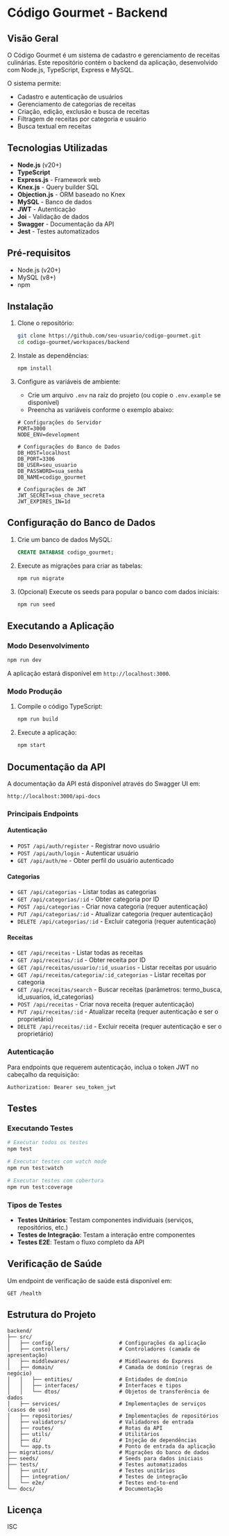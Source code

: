 # Código Gourmet - Backend

## Visão Geral

O Código Gourmet é um sistema de cadastro e gerenciamento de receitas culinárias. Este repositório contém o backend da aplicação, desenvolvido com Node.js, TypeScript, Express e MySQL.

O sistema permite:
- Cadastro e autenticação de usuários
- Gerenciamento de categorias de receitas
- Criação, edição, exclusão e busca de receitas
- Filtragem de receitas por categoria e usuário
- Busca textual em receitas

## Tecnologias Utilizadas

- **Node.js** (v20+)
- **TypeScript**
- **Express.js** - Framework web
- **Knex.js** - Query builder SQL
- **Objection.js** - ORM baseado no Knex
- **MySQL** - Banco de dados
- **JWT** - Autenticação
- **Joi** - Validação de dados
- **Swagger** - Documentação da API
- **Jest** - Testes automatizados

## Pré-requisitos

- Node.js (v20+)
- MySQL (v8+)
- npm

## Instalação

1. Clone o repositório:
   ```bash
   git clone https://github.com/seu-usuario/codigo-gourmet.git
   cd codigo-gourmet/workspaces/backend
   ```

2. Instale as dependências:
   ```bash
   npm install
   ```

3. Configure as variáveis de ambiente:
   - Crie um arquivo `.env` na raiz do projeto (ou copie o `.env.example` se disponível)
   - Preencha as variáveis conforme o exemplo abaixo:

   ```
   # Configurações do Servidor
   PORT=3000
   NODE_ENV=development

   # Configurações do Banco de Dados
   DB_HOST=localhost
   DB_PORT=3306
   DB_USER=seu_usuario
   DB_PASSWORD=sua_senha
   DB_NAME=codigo_gourmet

   # Configurações de JWT
   JWT_SECRET=sua_chave_secreta
   JWT_EXPIRES_IN=1d
   ```

## Configuração do Banco de Dados

1. Crie um banco de dados MySQL:
   ```sql
   CREATE DATABASE codigo_gourmet;
   ```

2. Execute as migrações para criar as tabelas:
   ```bash
   npm run migrate
   ```

3. (Opcional) Execute os seeds para popular o banco com dados iniciais:
   ```bash
   npm run seed
   ```

## Executando a Aplicação

### Modo Desenvolvimento

```bash
npm run dev
```

A aplicação estará disponível em `http://localhost:3000`.

### Modo Produção

1. Compile o código TypeScript:
   ```bash
   npm run build
   ```

2. Execute a aplicação:
   ```bash
   npm start
   ```

## Documentação da API

A documentação da API está disponível através do Swagger UI em:

```
http://localhost:3000/api-docs
```

### Principais Endpoints

#### Autenticação

- `POST /api/auth/register` - Registrar novo usuário
- `POST /api/auth/login` - Autenticar usuário
- `GET /api/auth/me` - Obter perfil do usuário autenticado

#### Categorias

- `GET /api/categorias` - Listar todas as categorias
- `GET /api/categorias/:id` - Obter categoria por ID
- `POST /api/categorias` - Criar nova categoria (requer autenticação)
- `PUT /api/categorias/:id` - Atualizar categoria (requer autenticação)
- `DELETE /api/categorias/:id` - Excluir categoria (requer autenticação)

#### Receitas

- `GET /api/receitas` - Listar todas as receitas
- `GET /api/receitas/:id` - Obter receita por ID
- `GET /api/receitas/usuario/:id_usuarios` - Listar receitas por usuário
- `GET /api/receitas/categoria/:id_categorias` - Listar receitas por categoria
- `GET /api/receitas/search` - Buscar receitas (parâmetros: termo_busca, id_usuarios, id_categorias)
- `POST /api/receitas` - Criar nova receita (requer autenticação)
- `PUT /api/receitas/:id` - Atualizar receita (requer autenticação e ser o proprietário)
- `DELETE /api/receitas/:id` - Excluir receita (requer autenticação e ser o proprietário)

### Autenticação

Para endpoints que requerem autenticação, inclua o token JWT no cabeçalho da requisição:

```
Authorization: Bearer seu_token_jwt
```

## Testes

### Executando Testes

```bash
# Executar todos os testes
npm test

# Executar testes com watch mode
npm run test:watch

# Executar testes com cobertura
npm run test:coverage
```

### Tipos de Testes

- **Testes Unitários**: Testam componentes individuais (serviços, repositórios, etc.)
- **Testes de Integração**: Testam a interação entre componentes
- **Testes E2E**: Testam o fluxo completo da API

## Verificação de Saúde

Um endpoint de verificação de saúde está disponível em:

```
GET /health
```

## Estrutura do Projeto

```
backend/
├── src/
│   ├── config/                     # Configurações da aplicação
│   ├── controllers/                # Controladores (camada de apresentação)
│   ├── middlewares/                # Middlewares do Express
│   ├── domain/                     # Camada de domínio (regras de negócio)
│   │   ├── entities/               # Entidades de domínio
│   │   ├── interfaces/             # Interfaces e tipos
│   │   └── dtos/                   # Objetos de transferência de dados
│   ├── services/                   # Implementações de serviços (casos de uso)
│   ├── repositories/               # Implementações de repositórios
│   ├── validators/                 # Validadores de entrada
│   ├── routes/                     # Rotas da API
│   ├── utils/                      # Utilitários
│   ├── di/                         # Injeção de dependências
│   └── app.ts                      # Ponto de entrada da aplicação
├── migrations/                     # Migrações do banco de dados
├── seeds/                          # Seeds para dados iniciais
├── tests/                          # Testes automatizados
│   ├── unit/                       # Testes unitários
│   ├── integration/                # Testes de integração
│   └── e2e/                        # Testes end-to-end
└── docs/                           # Documentação
```

## Licença

ISC
